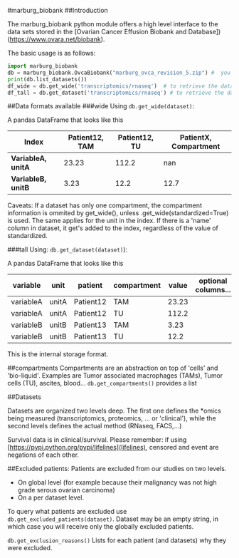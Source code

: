 #marburg_biobank
##Introduction

The marburg_biobank python module offers a high level interface to the data sets
stored in the [Ovarian Cancer Effusion Biobank and Database])(https://www.ovara.net/biobank).

The basic usage is as follows:
```python
import marburg_biobank
db = marburg_biobank.OvcaBiobank("marburg_ovca_revision_5.zip") #  you need to download that file from your biobank.
print(db.list_datasets())
df_wide = db.get_wide('transcriptomics/rnaseq')  # to retrieve the data in a one sample per column / one row per measured variable format
df_tall = db.get_dataset('transcriptomics/rnaseq') # to retrieve the data in one row per data point format
```


##Data formats available
###wide
Using ```db.get_wide(dataset)```:

A pandas DataFrame that looks like this

| Index | Patient12, TAM | Patient12, TU | PatientX, Compartment
| ----- | --------------- | -------------- | ------------------------
| **VariableA, unitA** | 23.23 | 112.2 | nan |
| **VariableB, unitB** | 3.23 | 12.2 | 12.7 |


Caveats: If a dataset has only one compartment, the compartment information is ommited by get_wide(), unless .get_wide(standardized=True) is used.
The same applies for the unit in the index.
If there is a 'name' column in dataset, it get's added to the index, regardless of the value of standardized.

###tall
Using: ```db.get_dataset(dataset)```):

A pandas DataFrame that looks like this

|variable | unit | patient | compartment | value | optional columns...|
| ------- | ---- | ------- | ----------- | ----- | -----|
| variableA | unitA | Patient12 | TAM | 23.23|
| variableA | unitA | Patient12 | TU | 112.2|
| variableB | unitB | Patient13 | TAM | 3.23|
| variableB | unitB | Patient13 | TU | 12.2|

This is the internal storage format.


##compartments
 Compartments are an abstraction on top of 'cells' and 'bio-liquid'. Examples are Tumor associated macrophages (TAMs), Tumor cells (TU), ascites, blood...
 ```db.get_compartments()``` provides a list

##Datasets

Datasets are organized two levels deep. The first one defines the
*omics being measured (transcriptomics, proteomics, ... or 'clinical'), while
the second levels defines the actual method (RNaseq, FACS,...)

Survival data is in clinical/survival. Please remember: if using [https://pypi.python.org/pypi/lifelines](lifelines), censored and event are negations of each other.

##Excluded patients:
Patients are excluded from our studies on two levels.

* On global level (for example because their malignancy was not high grade serous ovarian carcinoma)
* On a per dataset level.

To query what patients are excluded use ```db.get_excluded_patients(dataset)```. Dataset may be an empty string, in which case you will receive
only the globally excluded patients.

```db.get_exclusion_reasons()``` Lists for each patient (and datasets) why they were excluded.
